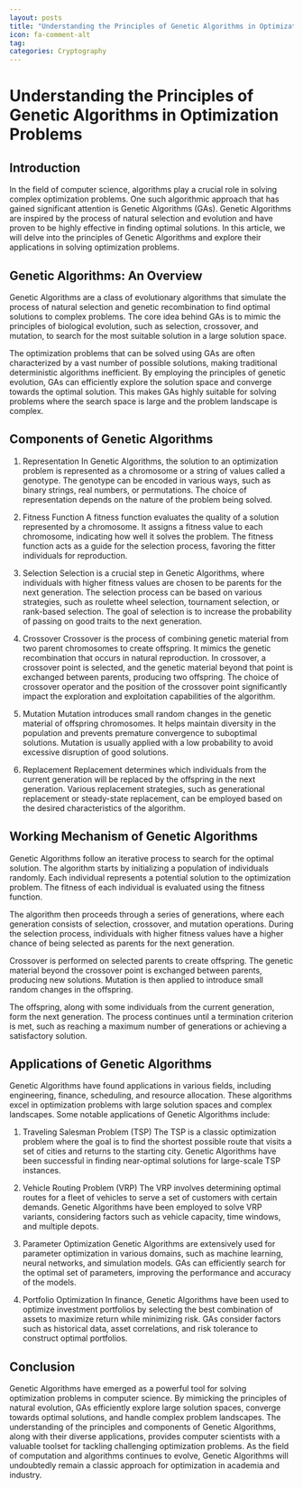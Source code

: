 ```yaml
---
layout: posts
title: "Understanding the Principles of Genetic Algorithms in Optimization Problems"
icon: fa-comment-alt
tag:      
categories: Cryptography
---
```



# Understanding the Principles of Genetic Algorithms in Optimization Problems

## Introduction

In the field of computer science, algorithms play a crucial role in solving complex optimization problems. One such algorithmic approach that has gained significant attention is Genetic Algorithms (GAs). Genetic Algorithms are inspired by the process of natural selection and evolution and have proven to be highly effective in finding optimal solutions. In this article, we will delve into the principles of Genetic Algorithms and explore their applications in solving optimization problems.

## Genetic Algorithms: An Overview

Genetic Algorithms are a class of evolutionary algorithms that simulate the process of natural selection and genetic recombination to find optimal solutions to complex problems. The core idea behind GAs is to mimic the principles of biological evolution, such as selection, crossover, and mutation, to search for the most suitable solution in a large solution space.

The optimization problems that can be solved using GAs are often characterized by a vast number of possible solutions, making traditional deterministic algorithms inefficient. By employing the principles of genetic evolution, GAs can efficiently explore the solution space and converge towards the optimal solution. This makes GAs highly suitable for solving problems where the search space is large and the problem landscape is complex.

## Components of Genetic Algorithms

1. Representation
In Genetic Algorithms, the solution to an optimization problem is represented as a chromosome or a string of values called a genotype. The genotype can be encoded in various ways, such as binary strings, real numbers, or permutations. The choice of representation depends on the nature of the problem being solved.

2. Fitness Function
A fitness function evaluates the quality of a solution represented by a chromosome. It assigns a fitness value to each chromosome, indicating how well it solves the problem. The fitness function acts as a guide for the selection process, favoring the fitter individuals for reproduction.

3. Selection
Selection is a crucial step in Genetic Algorithms, where individuals with higher fitness values are chosen to be parents for the next generation. The selection process can be based on various strategies, such as roulette wheel selection, tournament selection, or rank-based selection. The goal of selection is to increase the probability of passing on good traits to the next generation.

4. Crossover
Crossover is the process of combining genetic material from two parent chromosomes to create offspring. It mimics the genetic recombination that occurs in natural reproduction. In crossover, a crossover point is selected, and the genetic material beyond that point is exchanged between parents, producing two offspring. The choice of crossover operator and the position of the crossover point significantly impact the exploration and exploitation capabilities of the algorithm.

5. Mutation
Mutation introduces small random changes in the genetic material of offspring chromosomes. It helps maintain diversity in the population and prevents premature convergence to suboptimal solutions. Mutation is usually applied with a low probability to avoid excessive disruption of good solutions.

6. Replacement
Replacement determines which individuals from the current generation will be replaced by the offspring in the next generation. Various replacement strategies, such as generational replacement or steady-state replacement, can be employed based on the desired characteristics of the algorithm.

## Working Mechanism of Genetic Algorithms

Genetic Algorithms follow an iterative process to search for the optimal solution. The algorithm starts by initializing a population of individuals randomly. Each individual represents a potential solution to the optimization problem. The fitness of each individual is evaluated using the fitness function.

The algorithm then proceeds through a series of generations, where each generation consists of selection, crossover, and mutation operations. During the selection process, individuals with higher fitness values have a higher chance of being selected as parents for the next generation.

Crossover is performed on selected parents to create offspring. The genetic material beyond the crossover point is exchanged between parents, producing new solutions. Mutation is then applied to introduce small random changes in the offspring.

The offspring, along with some individuals from the current generation, form the next generation. The process continues until a termination criterion is met, such as reaching a maximum number of generations or achieving a satisfactory solution.

## Applications of Genetic Algorithms

Genetic Algorithms have found applications in various fields, including engineering, finance, scheduling, and resource allocation. These algorithms excel in optimization problems with large solution spaces and complex landscapes. Some notable applications of Genetic Algorithms include:

1. Traveling Salesman Problem (TSP)
The TSP is a classic optimization problem where the goal is to find the shortest possible route that visits a set of cities and returns to the starting city. Genetic Algorithms have been successful in finding near-optimal solutions for large-scale TSP instances.

2. Vehicle Routing Problem (VRP)
The VRP involves determining optimal routes for a fleet of vehicles to serve a set of customers with certain demands. Genetic Algorithms have been employed to solve VRP variants, considering factors such as vehicle capacity, time windows, and multiple depots.

3. Parameter Optimization
Genetic Algorithms are extensively used for parameter optimization in various domains, such as machine learning, neural networks, and simulation models. GAs can efficiently search for the optimal set of parameters, improving the performance and accuracy of the models.

4. Portfolio Optimization
In finance, Genetic Algorithms have been used to optimize investment portfolios by selecting the best combination of assets to maximize return while minimizing risk. GAs consider factors such as historical data, asset correlations, and risk tolerance to construct optimal portfolios.

## Conclusion

Genetic Algorithms have emerged as a powerful tool for solving optimization problems in computer science. By mimicking the principles of natural evolution, GAs efficiently explore large solution spaces, converge towards optimal solutions, and handle complex problem landscapes. The understanding of the principles and components of Genetic Algorithms, along with their diverse applications, provides computer scientists with a valuable toolset for tackling challenging optimization problems. As the field of computation and algorithms continues to evolve, Genetic Algorithms will undoubtedly remain a classic approach for optimization in academia and industry.